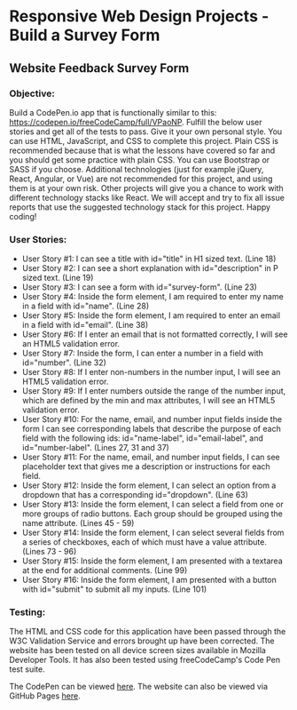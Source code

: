 # Responsive Web Design Projects - Build a Survey Form

## Website Feedback Survey Form

### Objective: 

Build a CodePen.io app that is functionally similar to this: https://codepen.io/freeCodeCamp/full/VPaoNP.
Fulfill the below user stories and get all of the tests to pass. Give it your own personal style.
You can use HTML, JavaScript, and CSS to complete this project. Plain CSS is recommended because that is what the lessons have covered so far and you should get some practice with plain CSS. You can use Bootstrap or SASS if you choose. Additional technologies (just for example jQuery, React, Angular, or Vue) are not recommended for this project, and using them is at your own risk. Other projects will give you a chance to work with different technology stacks like React. We will accept and try to fix all issue reports that use the suggested technology stack for this project. Happy coding!

### User Stories:

- User Story #1: I can see a title with id="title" in H1 sized text. (Line 18)
- User Story #2: I can see a short explanation with id="description" in P sized text. (Line 19)
- User Story #3: I can see a form with id="survey-form". (Line 23)
- User Story #4: Inside the form element, I am required to enter my name in a field with id="name". (Line 28)
- User Story #5: Inside the form element, I am required to enter an email in a field with id="email". (Line 38)
- User Story #6: If I enter an email that is not formatted correctly, I will see an HTML5 validation error.
- User Story #7: Inside the form, I can enter a number in a field with id="number". (Line 32)
- User Story #8: If I enter non-numbers in the number input, I will see an HTML5 validation error.
- User Story #9: If I enter numbers outside the range of the number input, which are defined by the min and max attributes, I will see an HTML5 validation error.
- User Story #10: For the name, email, and number input fields inside the form I can see corresponding labels that describe the purpose of each field with the following ids: id="name-label", id="email-label", and id="number-label". (Lines 27, 31 and 37)
- User Story #11: For the name, email, and number input fields, I can see placeholder text that gives me a description or instructions for each field.
- User Story #12: Inside the form element, I can select an option from a dropdown that has a corresponding id="dropdown". (Line 63)
- User Story #13: Inside the form element, I can select a field from one or more groups of radio buttons. Each group should be grouped using the name attribute. (Lines 45 - 59)
- User Story #14: Inside the form element, I can select several fields from a series of checkboxes, each of which must have a value attribute. (Lines 73 - 96)
- User Story #15: Inside the form element, I am presented with a textarea at the end for additional comments. (Line 99)
- User Story #16: Inside the form element, I am presented with a button with id="submit" to submit all my inputs. (Line 101)

### Testing:

The HTML and CSS code for this application have been passed through the W3C Validation Service and errors brought up have been corrected.
The website has been tested on all device screen sizes available in Mozilla Developer Tools.
It has also been tested using freeCodeCamp's Code Pen test suite.

The CodePen can be viewed [here](https://codepen.io/kimaypea/pen/gqWGoR).
The website can also be viewed via GitHub Pages [here](https://kimpea.github.io/survey-form/).